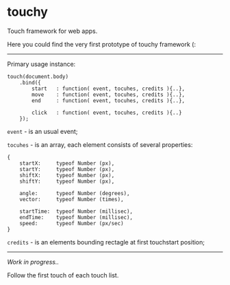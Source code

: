 touchy
======

Touch framework for web apps.

Here you could find the very first prototype of touchy framework (:

___
Primary usage instance:

    touch(document.body)
        .bind({
            start   : function( event, tocuhes, credits ){..},
            move    : function( event, tocuhes, credits ){..},
            end     : function( event, tocuhes, credits ){..},

            click   : function( event, tocuhes, credits ){..}
        });

`event` - is an usual event;

`tocuhes` - is an array, each element consists of several properties:

	{
		startX:     typeof Number (px),
        startY:     typeof Number (px),
        shiftX:   	typeof Number (px),
        shiftY:   	typeof Number (px),
        
	    angle:   	typeof Number (degrees),
	    vector:   	typeof Number (times),
	
	    startTime:  typeof Number (millisec),
	    endTime:   	typeof Number (millisec),
	    speed:   	typeof Number (px/sec)
	} 

`credits` - is an elements bounding rectagle at first touchstart position;

---
*Work in progress..*


Follow the first touch of each touch list.